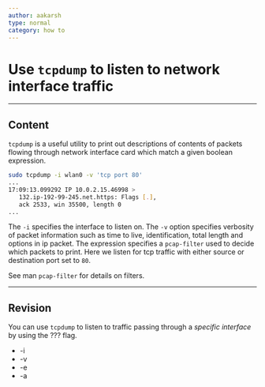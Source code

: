 ```yaml
---
author: aakarsh
type: normal
category: how to
---
```


# Use `tcpdump` to listen to network interface traffic


---

## Content

`tcpdump` is a useful utility to print out
descriptions of contents of packets flowing
through network interface card which match a
given boolean expression.

```bash
sudo tcpdump -i wlan0 -v 'tcp port 80'
...
17:09:13.099292 IP 10.0.2.15.46998 >
   132.ip-192-99-245.net.https: Flags [.],
   ack 2533, win 35500, length 0
...
```

The `-i` specifies the interface to listen
on. The `-v` option specifies verbosity of
packet information such as time to live,
identification, total length and options in
ip packet. The expression specifies a
`pcap-filter` used to decide which packets
to print. Here we listen for tcp traffic
with either source or destination port set
to `80`.

See man `pcap-filter` for details on
filters.


---

## Revision

You can use `tcpdump` to listen to traffic passing through a *specific interface* by using the ??? flag.

- -i
- -v
- -e
- -a
